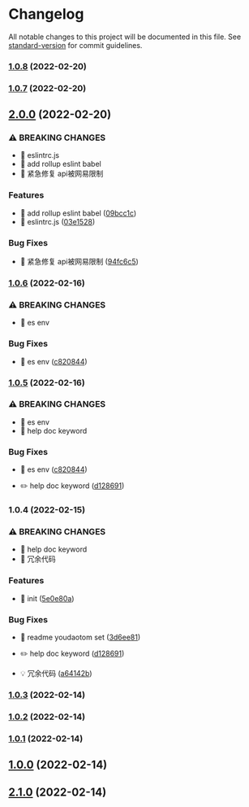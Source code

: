 # Changelog

All notable changes to this project will be documented in this file. See [standard-version](https://github.com/conventional-changelog/standard-version) for commit guidelines.

### [1.0.8](https://github.com/tomatobybike/Tomato-NPM-CLI-Youdao.js/compare/v1.0.7...v1.0.8) (2022-02-20)

### [1.0.7](https://github.com/tomatobybike/Tomato-NPM-CLI-Youdao.js/compare/v2.0.0...v1.0.7) (2022-02-20)

## [2.0.0](https://github.com/tomatobybike/Tomato-NPM-CLI-Youdao.js/compare/v1.0.6...v2.0.0) (2022-02-20)


### ⚠ BREAKING CHANGES

* 🧨 eslintrc.js
* 🧨 add rollup eslint babel
* 🧨 紧急修复 api被网易限制

### Features

* 🎸 add rollup eslint babel ([09bcc1c](https://github.com/tomatobybike/Tomato-NPM-CLI-Youdao.js/commit/09bcc1c60a06137ddb7c0dcc7c6ebc5e60058e73))
* 🎸 eslintrc.js ([03e1528](https://github.com/tomatobybike/Tomato-NPM-CLI-Youdao.js/commit/03e152885817b14c57e5f0f1ee96f12da069800e))


### Bug Fixes

* 🐛 紧急修复 api被网易限制 ([94fc6c5](https://github.com/tomatobybike/Tomato-NPM-CLI-Youdao.js/commit/94fc6c5a2a5b0e2782b6305f07c063af3d41921b))

### [1.0.6](https://github.com/tomatobybike/Tomato-NPM-CLI-Youdao.js/compare/v1.0.4...v1.0.6) (2022-02-16)


### ⚠ BREAKING CHANGES

* 🧨 es env

### Bug Fixes

* 🐛 es env ([c820844](https://github.com/tomatobybike/Tomato-NPM-CLI-Youdao.js/commit/c820844372cb01093196981039386f97801790b5))

### [1.0.5](https://github.com/tomatobybike/Tomato-NPM-CLI-Youdao.js/compare/v1.0.3...v1.0.5) (2022-02-16)


### ⚠ BREAKING CHANGES

* 🧨 es env
* 🧨 help doc keyword

### Bug Fixes

* 🐛 es env ([c820844](https://github.com/tomatobybike/Tomato-NPM-CLI-Youdao.js/commit/c820844372cb01093196981039386f97801790b5))


* ✏️ help doc keyword ([d128691](https://github.com/tomatobybike/Tomato-NPM-CLI-Youdao.js/commit/d128691c2a02d8bea0e6a51cf4c234c33cbee074))

### 1.0.4 (2022-02-15)


### ⚠ BREAKING CHANGES

* 🧨 help doc keyword
* 🧨 冗余代码

### Features

* 🎸 init ([5e0e80a](https://github.com/tomatobybike/Tomato-NPM-CLI-Youdao.js/commit/5e0e80a2edf41e663918977f2e0788f383520bd2))


### Bug Fixes

* 🐛 readme youdaotom set ([3d6ee81](https://github.com/tomatobybike/Tomato-NPM-CLI-Youdao.js/commit/3d6ee81d40e7ce8ed656958982901501afc97485))


* ✏️ help doc keyword ([d128691](https://github.com/tomatobybike/Tomato-NPM-CLI-Youdao.js/commit/d128691c2a02d8bea0e6a51cf4c234c33cbee074))
* 💡 冗余代码 ([a64142b](https://github.com/tomatobybike/Tomato-NPM-CLI-Youdao.js/commit/a64142b5b01da37365d0a0010f7aa9cc3d7f7d33))

### [1.0.3](https://github.com/tomatobybike/Tomato-NPM-CLI-Youdao.js/compare/v1.0.2...v1.0.3) (2022-02-14)

### [1.0.2](https://github.com/tomatobybike/Tomato-NPM-CLI-Youdao.js/compare/v1.0.1...v1.0.2) (2022-02-14)

### [1.0.1](https://github.com/tomatobybike/Tomato-NPM-CLI-Youdao.js/compare/v1.0.0...v1.0.1) (2022-02-14)

## [1.0.0](https://github.com/tomatobybike/Tomato-NPM-CLI-Youdao.js/compare/v2.1.0...v1.0.0) (2022-02-14)

## [2.1.0](https://github.com/tomatobybike/Tomato-NPM-CLI-Youdao.js/compare/v2.0.0...v2.1.0) (2022-02-14)
